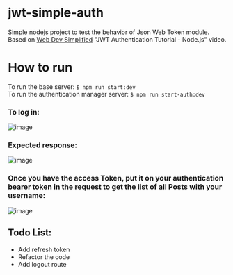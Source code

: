 # jwt-simple-auth
Simple nodejs project to test the behavior of Json Web Token module. Based on <a href="https://www.youtube.com/watch?v=mbsmsi7l3r4&list=WL&index=5&t=580s">Web Dev Simplified</a> "JWT Authentication Tutorial - Node.js" video.

# How to run
To run the base server: `$ npm run start:dev`
<br/>
To run the authentication manager server: `$ npm run start-auth:dev`

### To log in: 
![image](https://user-images.githubusercontent.com/49666986/161444742-f8f9cfae-d17f-4dd9-92b7-c736a96a93ff.png)
### Expected response: 
![image](https://user-images.githubusercontent.com/49666986/161444756-1de32d45-44ac-4b7c-9f69-755d342dc69b.png)

### Once you have the access Token, put it on your authentication bearer token in the request to get the list of all Posts with your username:
![image](https://user-images.githubusercontent.com/49666986/161445018-9e69dd9f-018c-4cb7-a2b8-74d5c32a8191.png)

## Todo List: 
- Add refresh token
- Refactor the code
- Add logout route
